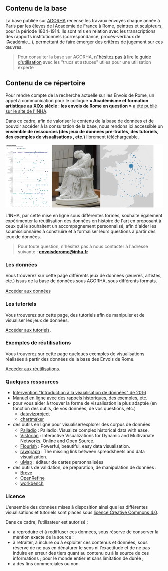 ## Contenu de la base

La base publiée sur <a href="https://agorha.inha.fr/inhaprod/ark:/54721/00180">AGORHA</a> recense les travaux envoyés chaque année à Paris par les élèves de l’Académie de France à Rome, peintres et sculpteurs, pour la période 1804-1914. Ils sont mis en relation avec les transcriptions des rapports institutionnels (correspondance, procès-verbaux de l’Académie…), permettant de faire émerger des critères de jugement sur ces œuvres.

> Pour consulter la base sur AGORHA, [n"hésitez pas à lire le guide d'utilisation](./Guide_utilisation_EnvoisdeRome.pdf) avec les "trucs et astuces" utiles pour une utilisation experte 


## Contenu de ce répertoire

Pour rendre compte de la recherche actuelle sur les Envois de Rome, un appel à communication pour le colloque **« Académisme et formation artistique au XIXe siècle : les envois de Rome en question »** <a href="https://www.inha.fr/fr/recherche/appels/appels-a-contributions/academisme-et-formation-artistique-au-xixe-siecle.html">a été publié sur le site de l'INHA</a>.

Dans ce cadre, afin de valoriser le contenu de la base de données et de pouvoir accéder à la consultation de la base, nous rendons ici accessible un **ensemble de ressources (des jeux de données pré-traités, des tutoriels, des exemples de visualisations , etc.)** librement téléchargeable.

![img_1](./images/accueil.png)

L'INHA, par cette mise en ligne sous différentes formes, souhaite également expérimenter la réutilisation des données en histoire de l'art en proposant à ceux qui le souhaitent un accompagnement personnalisé, afin d'aider les soumissionnaires à construire et à formaliser leurs questions à partir des jeux de données.

> Pour toute question, n'hésitez pas à nous contacter à l'adresse suivante : **envoisderome@inha.fr**

### Les données

Vous trouverez sur cette page différents jeux de données (œuvres, artistes, etc.) issus de la base de données sous AGORHA, sous différents formats.

[Accéder aux données](./datasets/datasets.md)

### Les tutoriels

Vous trouverez sur cette page, des tutoriels afin de manipuler et de visualiser les jeux de données.

[Accéder aux tutoriels](./tutorials/tutorials.md).

### Exemples de réutilisations

Vous trouverez sur cette page quelques exemples de visualisations réalisées à partir des données de la base des Envois de Rome.

[Accéder aux réutilisations](./visualisations/visualisations.md).

### Quelques ressources

* [Intervention "Introduction à la visualisation de données" de 2016](https://fr.slideshare.net/antoinecourtin/brve-introduction-la-visualisation-de-donnes-en-shs)
* [Manuel en ligne avec des rappels historiques, des exemples, etc.](https://datavizforall.org/)
* pour vous aider à trouver la forme de visualisation la plus adaptée (en fonction des outils, de vos données, de vos questions, etc.)
  * [datavizproject](http://datavizproject.com)
  * [chartmaker](chartmaker.visualisingdata.com)
* des outils en ligne pour visualiser/explorer des corpus de données
  * [Palladio](http://palladio.designhumanities.org) : Palladio. Visualize complex historical data with ease.
  * [Vistorian](https://networkcube.github.io/vistorian/) : Interactive Visualizations for Dynamic and Multivariate Networks. 
Online and Open Source.
  * [Flourish](https://app.flourish.studio/templates) : Powerful, beautiful, easy data visualisation.
  * [rawgraph](http://app.rawgraphs.io) : The missing link between spreadsheets and data visualization.
  * [uMap](https://umap.openstreetmap.fr/fr/) : éditeur de cartes personnalisées
* des outils de validation, de préparation, de manipulation de données :
  * [Breve](http://hdlab.stanford.edu/breve/)
  * [OpenRefine](http://openrefine.org/)
  * [workbench](http://workbenchdata.com/)



### Licence
L'ensemble des données mises à disposition  ainsi que les différentes visualisations et tutoriels sont placés sous [licence Creative Commons 4.0](https://creativecommons.org/licenses/by/4.0/deed.fr).

Dans ce cadre, l’utilisateur est autorisé :
* à reproduire et à rediffuser ces données, sous réserve de conserver la mention exacte de la source :
* à retraiter, à inclure ou à exploiter ces contenus et données, sous réserve de ne pas en dénaturer le sens ni l’exactitude et de ne pas induire en erreur des tiers quant au contenu ou à la source de ces informations ;
pour le monde entier et sans limitation de durée ;
* à des fins commerciales ou non.
